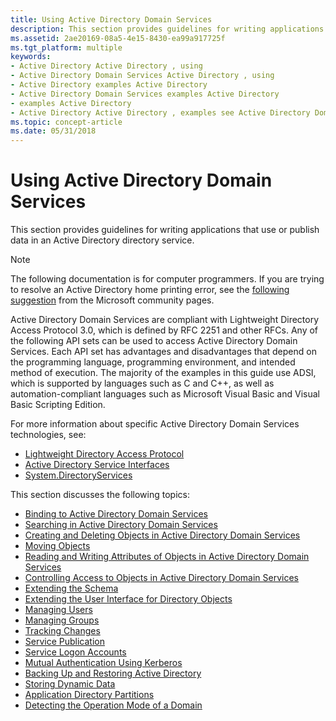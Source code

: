 ```yaml
---
title: Using Active Directory Domain Services
description: This section provides guidelines for writing applications that use or publish data in an Active Directory directory service.
ms.assetid: 2ae20169-08a5-4e15-8430-ea99a917725f
ms.tgt_platform: multiple
keywords:
- Active Directory Active Directory , using
- Active Directory Domain Services Active Directory , using
- Active Directory examples Active Directory
- Active Directory Domain Services examples Active Directory
- examples Active Directory
- Active Directory Active Directory , examples see Active Directory Domain Services examples
ms.topic: concept-article
ms.date: 05/31/2018
---
```


# Using Active Directory Domain Services

This section provides guidelines for writing applications that use or publish data in an Active Directory directory service.

> [!NOTE]
> The following documentation is for computer programmers. If you are trying to resolve an Active Directory home printing error, see the [following suggestion](https://answers.microsoft.com/en-us/windows/forum/all/clicking-find-printer-shows-error-the-active/52bfd961-ff62-4397-b8cf-a0708f0cb3d2) from the Microsoft community pages.

Active Directory Domain Services are compliant with Lightweight Directory Access Protocol 3.0, which is defined by RFC 2251 and other RFCs. Any of the following API sets can be used to access Active Directory Domain Services. Each API set has advantages and disadvantages that depend on the programming language, programming environment, and intended method of execution. The majority of the examples in this guide use ADSI, which is supported by languages such as C and C++, as well as automation-compliant languages such as Microsoft Visual Basic and Visual Basic Scripting Edition.

For more information about specific Active Directory Domain Services technologies, see:

- [Lightweight Directory Access Protocol](/previous-versions/windows/desktop/ldap/lightweight-directory-access-protocol-ldap-api)
- [Active Directory Service Interfaces](../adsi/active-directory-service-interfaces-adsi.md)
- [System.DirectoryServices](/dotnet/api/system.directoryservices)

This section discusses the following topics:

- [Binding to Active Directory Domain Services](binding-to-active-directory-domain-services.md)
- [Searching in Active Directory Domain Services](searching-in-active-directory-domain-services.md)
- [Creating and Deleting Objects in Active Directory Domain Services](creating-and-deleting-objects-in-active-directory-domain-services.md)
- [Moving Objects](moving-objects.md)
- [Reading and Writing Attributes of Objects in Active Directory Domain Services](reading-and-writing-attributes-of-objects-in-active-directory-domain-services.md)
- [Controlling Access to Objects in Active Directory Domain Services](controlling-access-to-objects-in-active-directory-domain-services.md)
- [Extending the Schema](extending-the-schema.md)
- [Extending the User Interface for Directory Objects](extending-the-user-interface-for-directory-objects.md)
- [Managing Users](managing-users.md)
- [Managing Groups](managing-groups.md)
- [Tracking Changes](tracking-changes.md)
- [Service Publication](service-publication.md)
- [Service Logon Accounts](service-logon-accounts.md)
- [Mutual Authentication Using Kerberos](mutual-authentication-using-kerberos.md)
- [Backing Up and Restoring Active Directory](backing-up-and-restoring-an-active-directory-server.md)
- [Storing Dynamic Data](storing-dynamic-data.md)
- [Application Directory Partitions](application-directory-partitions.md)
- [Detecting the Operation Mode of a Domain](detecting-the-operation-mode-of-a-domain.md)
